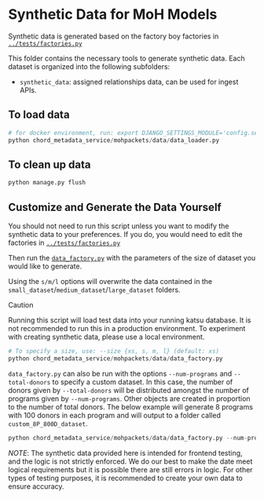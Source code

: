 # Synthetic Data for MoH Models

Synthetic data is generated based on the factory boy factories in [`../tests/factories.py`](../tests/factories.py)


This folder contains the necessary tools to generate synthetic data. Each dataset is organized into the following subfolders:

- `synthetic_data`: assigned relationships data, can be used for ingest APIs.

## To load data

```python
# for docker environment, run: export DJANGO_SETTINGS_MODULE='config.settings.dev'
python chord_metadata_service/mohpackets/data/data_loader.py
```

## To clean up data

```python
python manage.py flush
```

## Customize and Generate the Data Yourself

You should not need to run this script unless you want to modify the synthetic data to your preferences. If you do, you would need to edit the factories in [`../tests/factories.py`](../tests/factories.py)

Then run the [`data_factory.py`](data_factory.py) with the parameters of the size of dataset you would like to generate.

Using the `s/m/l` options will overwrite the data contained in the `small_dataset`/`medium_dataset`/`large_dataset` folders.

> [!CAUTION]
> Running this script will load test data into your running katsu database. It is not recommended to run this in a production environment. To experiment with creating synthetic data, please use a local environment.

```python
# To specify a size, use: --size {xs, s, m, l} (default: xs)
python chord_metadata_service/mohpackets/data/data_factory.py
```

`data_factory.py` can also be run with the options `--num-programs` and `--total-donors` to specify a custom dataset. In this case, the number of donors given by `--total-donors` will be distributed amongst the number of programs given by `--num-programs`. Other objects are created in proportion to the number of total donors. The below example will generate 8 programs with 100 donors in each program and will output to a folder called `custom_8P_800D_dataset`.

```python
python chord_metadata_service/mohpackets/data/data_factory.py --num-programs 8 --total-donors 800
```

*NOTE*: The synthetic data provided here is intended for frontend testing, and the logic is not strictly enforced. We do our best to make the date meet logical requirements but it is possible there are still errors in logic. For other types of testing purposes, it is recommended to create your own data to ensure accuracy.
